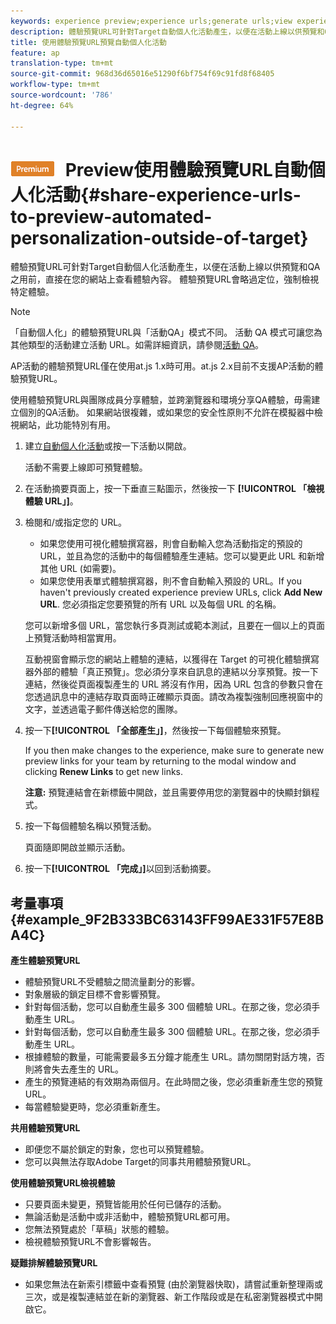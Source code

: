 ```yaml
---
keywords: experience preview;experience urls;generate urls;view experience urls
description: 體驗預覽URL可針對Target自動個人化活動產生，以便在活動上線以供預覽和QA之用前，直接在您的網站上查看體驗內容。 體驗預覽URL會略過定位，強制檢視特定體驗。
title: 使用體驗預覽URL預覽自動個人化活動
feature: ap
translation-type: tm+mt
source-git-commit: 968d36d65016e51290f6bf754f69c91fd8f68405
workflow-type: tm+mt
source-wordcount: '786'
ht-degree: 64%

---
```



# ![PREMIUM](/help/assets/premium.png) Preview使用體驗預覽URL自動個人化活動{#share-experience-urls-to-preview-automated-personalization-outside-of-target}

體驗預覽URL可針對Target自動個人化活動產生，以便在活動上線以供預覽和QA之用前，直接在您的網站上查看體驗內容。 體驗預覽URL會略過定位，強制檢視特定體驗。

>[!NOTE]
>
>「自動個人化」的體驗預覽URL與「活動QA」模式不同。 活動 QA 模式可讓您為其他類型的活動建立活動 URL。如需詳細資訊，請參閱[活動 QA](/help/c-activities/c-activity-qa/activity-qa.md)。
>
>AP活動的體驗預覽URL僅在使用at.js 1.x時可用。at.js 2.x目前不支援AP活動的體驗預覽URL。

使用體驗預覽URL與團隊成員分享體驗，並跨瀏覽器和環境分享QA體驗，毋需建立個別的QA活動。 如果網站很複雜，或如果您的安全性原則不允許在模擬器中檢視網站，此功能特別有用。

1. 建立[自動個人化活動](/help/c-activities/t-automated-personalization/create-ap-activity.md#task_8AAF837796D74CF893CA2F88BA1491C9)或按一下活動以開啟。

   活動不需要上線即可預覽體驗。
1. 在活動摘要頁面上，按一下垂直三點圖示，然後按一下 **[!UICONTROL 「檢視體驗 URL」]**。
1. 檢閱和/或指定您的 URL。

   * 如果您使用可視化體驗撰寫器，則會自動輸入您為活動指定的預設的 URL，並且為您的活動中的每個體驗產生連結。您可以變更此 URL 和新增其他 URL (如需要)。
   * 如果您使用表單式體驗撰寫器，則不會自動輸入預設的 URL。If you haven&#39;t previously created experience preview URLs, click **Add New URL**. 您必須指定您要預覽的所有 URL 以及每個 URL 的名稱。

   您可以新增多個 URL，當您執行多頁測試或範本測試，且要在一個以上的頁面上預覽活動時相當實用。

   互動視窗會顯示您的網站上體驗的連結，以獲得在 Target 的可視化體驗撰寫器外部的體驗「真正預覽」。您必須分享來自訊息的連結以分享預覽。按一下連結，然後從頁面複製產生的 URL 將沒有作用，因為 URL 包含的參數只會在您透過訊息中的連結存取頁面時正確顯示頁面。請改為複製強制回應視窗中的文字，並透過電子郵件傳送給您的團隊。
1. 按一下&#x200B;**[!UICONTROL 「全部產生」]**，然後按一下每個體驗來預覽。

   If you then make changes to the experience, make sure to generate new preview links for your team by returning to the modal window and clicking **Renew Links** to get new links.

   **注意:** 預覽連結會在新標籤中開啟，並且需要停用您的瀏覽器中的快顯封鎖程式。

1. 按一下每個體驗名稱以預覽活動。

   頁面隨即開啟並顯示活動。
1. 按一下&#x200B;**[!UICONTROL 「完成」]**&#x200B;以回到活動摘要。

## 考量事項 {#example_9F2B333BC63143FF99AE331F57E8BA4C}

**產生體驗預覽URL**

* 體驗預覽URL不受體驗之間流量劃分的影響。
* 對象層級的鎖定目標不會影響預覽。
* 針對每個活動，您可以自動產生最多 300 個體驗 URL。在那之後，您必須手動產生 URL。
* 針對每個活動，您可以自動產生最多 300 個體驗 URL。在那之後，您必須手動產生 URL。
* 根據體驗的數量，可能需要最多五分鐘才能產生 URL。請勿關閉對話方塊，否則將會失去產生的 URL。
* 產生的預覽連結的有效期為兩個月。在此時間之後，您必須重新產生您的預覽 URL。
* 每當體驗變更時，您必須重新產生。

**共用體驗預覽URL**

* 即便您不屬於鎖定的對象，您也可以預覽體驗。
* 您可以與無法存取Adobe Target的同事共用體驗預覽URL。

**使用體驗預覽URL檢視體驗**

* 只要頁面未變更，預覽皆能用於任何已儲存的活動。
* 無論活動是活動中或非活動中，體驗預覽URL都可用。
* 您無法預覽處於「草稿」狀態的體驗。
* 檢視體驗預覽URL不會影響報告。

**疑難排解體驗預覽URL**

* 如果您無法在新索引標籤中查看預覽 (由於瀏覽器快取)，請嘗試重新整理兩或三次，或是複製連結並在新的瀏覽器、新工作階段或是在私密瀏覽器模式中開啟它。
